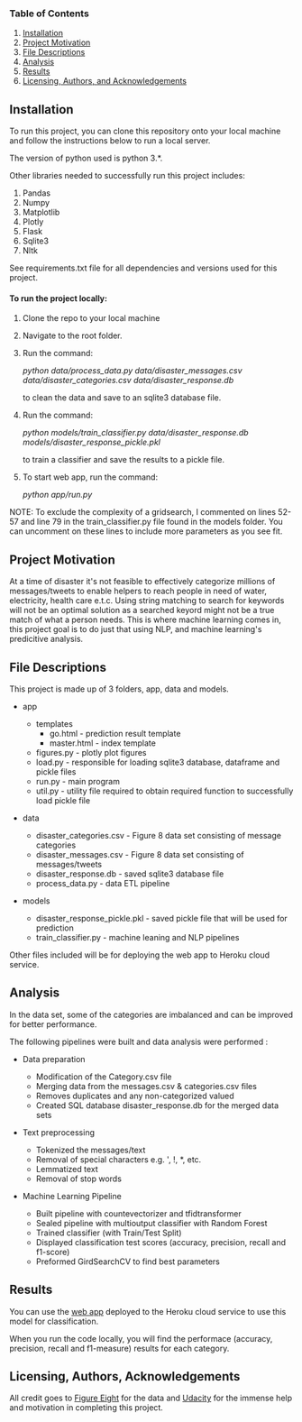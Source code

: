 ### Table of Contents

1. [Installation](#installation)
2. [Project Motivation](#motivation)
3. [File Descriptions](#files)
4. [Analysis](#analysis)
5. [Results](#results)
6. [Licensing, Authors, and Acknowledgements](#licensing)

## Installation <a name="installation"></a>

To run this project, you can clone this repository onto your local machine and follow the instructions below to run a local server.

The version of python used is python 3.*. 

Other libraries needed to successfully run this project includes:

1. Pandas
2. Numpy
3. Matplotlib
4. Plotly
5. Flask
6. Sqlite3
7. Nltk

See requirements.txt file for all dependencies and versions used for this project.

#### To run the project locally:

1. Clone the repo to your local machine
2. Navigate to the root folder.
3. Run the command: 
   
   *python data/process_data.py data/disaster_messages.csv data/disaster_categories.csv data/disaster_response.db* 
   
   to clean the data and save to an sqlite3 database file.
4. Run the command: 
   
   *python models/train_classifier.py data/disaster_response.db models/disaster_response_pickle.pkl* 
   
   to train a classifier and save the results to a pickle file.
5. To start web app, run the command:

    *python app/run.py*

NOTE: To exclude the complexity of a gridsearch, I commented on lines 52-57 and line 79 in the train_classifier.py file found in the models folder. You can uncomment on these lines to include more parameters as you see fit.

## Project Motivation<a name="motivation"></a>

At a time of disaster it's not feasible to effectively categorize millions of messages/tweets to enable helpers to reach people in need of water, electricity, health care e.t.c. Using string matching to search for keywords will not be an optimal solution as a searched keyord might not be a true match of what a person needs. This is where machine learning comes in, this project goal is to do just that using NLP, and machine learning's predicitive analysis.


## File Descriptions <a name="files"></a>

This project is made up of 3 folders, app, data and models.

* app
    * templates
        * go.html - prediction result template
        * master.html - index template
    * figures.py - plotly plot figures 
    * load.py - responsible for loading sqlite3 database, dataframe and pickle files
    * run.py - main program
    * util.py - utility file required to obtain required function to successfully load pickle file

* data
    * disaster_categories.csv - Figure 8 data set consisting of message categories
    * disaster_messages.csv - Figure 8 data set consisting of messages/tweets
    * disaster_response.db - saved sqlite3 database file
    * process_data.py - data ETL pipeline
    
* models
    * disaster_response_pickle.pkl - saved pickle file that will be used for prediction
    * train_classifier.py - machine leaning and NLP pipelines

Other files included will be for deploying the web app to Heroku cloud service.

## Analysis <a name="analysis"></a>

In the data set, some of the categories are imbalanced and can be improved for better performance. 

The following pipelines were built and data analysis were performed :

* Data preparation
    * Modification of the Category.csv file
    * Merging data from the messages.csv & categories.csv files
    * Removes duplicates and any non-categorized valued
    * Created SQL database disaster_response.db for the merged data sets

* Text preprocessing
    * Tokenized the messages/text
    * Removal of special characters e.g. ', !, *, etc.
    * Lemmatized text
    * Removal of stop words

* Machine Learning Pipeline
    * Built pipeline with countevectorizer and tfidtransformer
    * Sealed pipeline with multioutput classifier with Random Forest
    * Trained classifier (with Train/Test Split)
    * Displayed classification test scores (accuracy, precision, recall and f1-score)
    * Preformed GirdSearchCV to find best parameters


## Results<a name="results"></a>

You can use the [web app]() deployed to the Heroku cloud service to use this model for classification. 

When you run the code locally, you will find the performace (accuracy, precision, recall and f1-measure) results for each category. 


## Licensing, Authors, Acknowledgements<a name="licensing"></a>

All credit goes to [Figure Eight](https://appen.com/) for the data and [Udacity](https://www.udacity.com/) for the immense help and motivation in completing this project.
